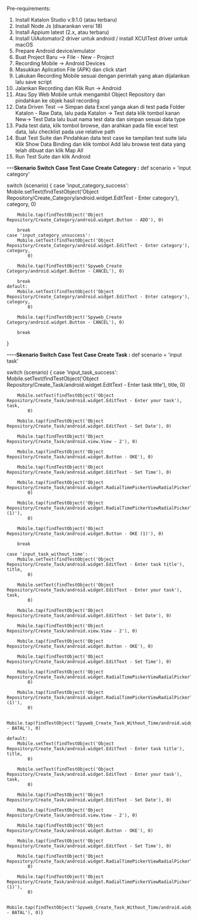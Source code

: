 Pre-requirements: 
1. Install Katalon Studio v.9.1.0 (atau terbaru)
2. Install Node Js (disarankan versi 18)
3. Install Appium latest (2.x, atau terbaru)
4. Install UiAutomator2 driver untuk android / install XCUITest driver untuk macOS
5. Prepare Android device/emulator
6. Buat Project Baru --> File - New - Project
7. Recording Mobile -> Android Devices
8. Masukkan Aplication File (APK) dan click start
9. Lakukan Recording Mobile sesuai dengan perintah yang akan dijalankan lalu save script
10. Jalankan Recording dan Klik Run -> Android
11. Atau Spy Web Mobile untuk mengambil Object Repository dan pindahkan ke objek hasil recording
12. Data Driven Test --> Simpan data Excel yanga akan di test pada Folder Katalon - Raw Data, lalu pada Katalon -> Test data klik tombol kanan New-> Test Data lalu buat nama test data dan simpan sesuai data type
13. Pada test data, klik tombol browse, dan arahkan pada file excel test data, lalu checklist pada use relative path
14. Buat Test Suite dan Pindahkan data test case ke tampilan test suite lalu Klik Show Data Binding dan klik tombol Add lalu browse test data yang telah dibuat dan klik Map All
15. Run Test Suite dan klik Android
    
**---Skenario Switch Case Test Case Create Category :**
def scenario = 'input category'

switch (scenario) {
    case 'input_category_success':
        Mobile.setText(findTestObject('Object Repository/Create_Category/android.widget.EditText - Enter category'), category, 
            0)

        Mobile.tap(findTestObject('Object Repository/Create_Category/android.widget.Button - ADD'), 0)

        break
    case 'input_category_unsuccess':
        Mobile.setText(findTestObject('Object Repository/Create_Category/android.widget.EditText - Enter category'), category, 
            0)

        Mobile.tap(findTestObject('Spyweb_Create Category/android.widget.Button - CANCEL'), 0)

        break
    default:
        Mobile.setText(findTestObject('Object Repository/Create_Category/android.widget.EditText - Enter category'), category, 
            0)

        Mobile.tap(findTestObject('Spyweb_Create Category/android.widget.Button - CANCEL'), 0)

        break
}

**----Skenario Switch Case Test Case Create Task :**
  def scenario = 'input task'

switch (scenario) {
    case 'input_task_success':
        Mobile.setText(findTestObject('Object Repository/Create_Task/android.widget.EditText - Enter task title'), title, 
            0)

        Mobile.setText(findTestObject('Object Repository/Create_Task/android.widget.EditText - Enter your task'), task, 
            0)

        Mobile.tap(findTestObject('Object Repository/Create_Task/android.widget.EditText - Set Date'), 0)

        Mobile.tap(findTestObject('Object Repository/Create_Task/android.view.View - 2'), 0)

        Mobile.tap(findTestObject('Object Repository/Create_Task/android.widget.Button - OKE'), 0)

        Mobile.tap(findTestObject('Object Repository/Create_Task/android.widget.EditText - Set Time'), 0)

        Mobile.tap(findTestObject('Object Repository/Create_Task/android.widget.RadialTimePickerViewRadialPickerTouchHelper'), 
            0)

        Mobile.tap(findTestObject('Object Repository/Create_Task/android.widget.RadialTimePickerViewRadialPickerTouchHelper (1)'), 
            0)

        Mobile.tap(findTestObject('Object Repository/Create_Task/android.widget.Button - OKE (1)'), 0)

        break
		
    case 'input_task_without_time':
        Mobile.setText(findTestObject('Object Repository/Create_Task/android.widget.EditText - Enter task title'), title, 
            0)

        Mobile.setText(findTestObject('Object Repository/Create_Task/android.widget.EditText - Enter your task'), task, 
            0)

        Mobile.tap(findTestObject('Object Repository/Create_Task/android.widget.EditText - Set Date'), 0)

        Mobile.tap(findTestObject('Object Repository/Create_Task/android.view.View - 2'), 0)

        Mobile.tap(findTestObject('Object Repository/Create_Task/android.widget.Button - OKE'), 0)

        Mobile.tap(findTestObject('Object Repository/Create_Task/android.widget.EditText - Set Time'), 0)

        Mobile.tap(findTestObject('Object Repository/Create_Task/android.widget.RadialTimePickerViewRadialPickerTouchHelper'), 
            0)

        Mobile.tap(findTestObject('Object Repository/Create_Task/android.widget.RadialTimePickerViewRadialPickerTouchHelper (1)'), 
            0)

        Mobile.tap(findTestObject('Spyweb_Create_Task_Without_Time/android.widget.Button - BATAL'), 0)
		
    default:
        Mobile.setText(findTestObject('Object Repository/Create_Task/android.widget.EditText - Enter task title'), title, 
            0)

        Mobile.setText(findTestObject('Object Repository/Create_Task/android.widget.EditText - Enter your task'), task, 
            0)

        Mobile.tap(findTestObject('Object Repository/Create_Task/android.widget.EditText - Set Date'), 0)

        Mobile.tap(findTestObject('Object Repository/Create_Task/android.view.View - 2'), 0)

        Mobile.tap(findTestObject('Object Repository/Create_Task/android.widget.Button - OKE'), 0)

        Mobile.tap(findTestObject('Object Repository/Create_Task/android.widget.EditText - Set Time'), 0)

        Mobile.tap(findTestObject('Object Repository/Create_Task/android.widget.RadialTimePickerViewRadialPickerTouchHelper'), 
            0)

        Mobile.tap(findTestObject('Object Repository/Create_Task/android.widget.RadialTimePickerViewRadialPickerTouchHelper (1)'), 
            0)

        Mobile.tap(findTestObject('Spyweb_Create_Task_Without_Time/android.widget.Button - BATAL'), 0)}

